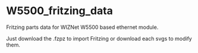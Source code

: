 # W5500_fritzing_data

Fritzing parts data for WIZNet W5500 based ethernet module.

Just download the .fzpz to import Fritzing or download each svgs to modify them.
